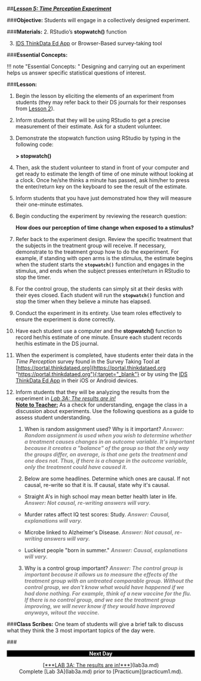 ##***<u>Lesson 5: Time Perception Experiment</u>***

###**Objective:**
Students will engage in a collectively designed experiment.

###**Materials:**
2. RStudio’s **stopwatch()** function

3. [IDS ThinkData Ed App](../download/app.md) or Browser-Based survey-taking tool

###**Essential Concepts:**

!!! note "Essential Concepts: "
    Designing and carrying out an experiment helps us answer specific statistical
    questions of interest.

###**Lesson:**
1. Begin the lesson by eliciting the elements of an experiment from students (they may refer back to
their DS journals for their responses from [Lesson 2](lesson2.md)).

2. Inform students that they will be using RStudio to get a precise measurement of their estimate.
Ask for a student volunteer.

3. Demonstrate the stopwatch function using RStudio by typing in the following code:

    **> stopwatch()**

4. Then, ask the student volunteer to stand in front of your computer and get ready to estimate the
length of time of one minute without looking at a clock. Once he/she thinks a minute has passed,
ask him/her to press the enter/return key on the keyboard to see the result of the estimate.

5. Inform students that you have just demonstrated how they will measure their one-minute
estimates.

6. Begin conducting the experiment by reviewing the research question:

    **How does our perception of time change when exposed to a stimulus?**

7. Refer back to the experiment design. Review the specific treatment that the subjects in the treatment group will receive. If necessary, demonstrate to the treatment group how to do the experiment. For example, if standing with open arms is the stimulus, the estimate begins when the student starts the **```stopwatch()```** function and engages in the stimulus, and ends when the subject presses enter/return in RStudio to stop the timer.

8. For the control group, the students can simply sit at their desks with their eyes closed. Each
student will run the **```stopwatch()```** function and stop the timer when they believe a minute has
elapsed.

9. Conduct the experiment in its entirety. Use team roles effectively to ensure the experiment is
done correctly.

10. Have each student use a computer and the **stopwatch()** function to record her/his estimate of
one minute. Ensure each student records her/his estimate in the DS journal.

11. When the experiment is completed, have students enter their data in the *Time Perception* survey
found in the Survey Taking Tool at [https://portal.thinkdataed.org](https://portal.thinkdataed.org "https://portal.thinkdataed.org"){:target="_blank"} or by using the [IDS ThinkData Ed App](../download/app.md) in their
iOS or Android devices.

12. Inform students that they will be analyzing the results from the experiment in *[Lab 3A: The results
are in!](lab3a.md)* <br> **<u>Note to Teacher:</u>** As a check for understanding, engage the class in a discussion about experiments. Use the following questions as a guide to assess student understanding.

    1) When is random assignment used? Why is it important? <span style="color:grey">***Answer: Random assignment is used when you wish to determine whether a treatment causes changes in an outcome variable. It's important because it creates a "balance" of the group so that the only way the groups differ, on average, is that one gets the treatment and one does not. Thus, if there is a change in the outcome variable, only the treatment could have caused it.***</span>

    2) Below are some headlines. Determine which ones are causal. If not causal, re-write so that it is. If causal, state why it's causal.

    * Straight A's in high school may mean better health later in life. <span style="color:grey">***Answer: Not causal, re-writing answers will vary.***</span>

    * Murder rates affect IQ test scores: Study. <span style="color:grey">***Answer: Causal, explanations will vary.***</span>

    * Microbe linked to Alzheimer's Disease. <span style="color:grey">***Answer: Not causal, re-writing answers will vary.***</span>

    * Luckiest people "born in summer." <span style="color:grey">***Answer: Causal, explanations will vary.***</span>

    3) Why is a control group important? <span style="color:grey">***Answer: The control group is important because it allows us to measure the effects of the treatment group with an untreated comparable group. Without the control group, we don't know what would have happened if we had done nothing. For example, think of a new vaccine for the flu. If there is no control group, and we see the treatment group improving, we will never know if they would have improved anyways, witout the vaccine.***</span>

###**Class Scribes:**
One team of students will give a brief talk to discuss what they think the 3 most important topics of the
day were.

###<p style="background: black; color: white; text-align: center;">**Next Day**</p>
<center>[<u>***LAB 3A: The results are in!***</u>](lab3a.md)</center>

<center>Complete [Lab 3A](lab3a.md) prior to [Practicum](practicum1.md).</center>